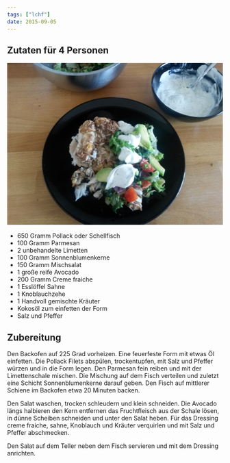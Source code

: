 ```yaml
---
tags: ["lchf"]
date: 2015-09-05
---
```


## Zutaten für 4 Personen
![](../uploads/sonnenblumenfisch.jpg)

- 650 Gramm     Pollack oder Schellfisch
- 100 Gramm     Parmesan
- 2             unbehandelte Limetten
- 100 Gramm     Sonnenblumenkerne
- 150           Gramm Mischsalat
- 1             große reife Avocado
- 200 Gramm     Creme fraiche
- 1 Esslöffel   Sahne
- 1             Knoblauchzehe
- 1             Handvoll gemischte Kräuter
- Kokosöl zum einfetten der Form
- Salz und Pfeffer

## Zubereitung
Den Backofen auf 225 Grad vorheizen. Eine feuerfeste Form mit etwas Öl einfetten.
Die Pollack  Filets abspülen, trockentupfen, mit Salz und Pfeffer würzen und in die Form legen. Den Parmesan fein reiben und mit der Limettenschale mischen. Die Mischung auf dem Fisch verteilen und zuletzt eine Schicht Sonnenblumenkerne darauf geben. Den Fisch auf mittlerer Schiene im Backofen etwa 20 Minuten backen.

Den Salat waschen, trocken schleudern und klein schneiden. Die Avocado längs halbieren den Kern entfernen das Fruchtfleisch aus der Schale lösen, in dünne Scheiben schneiden und unter den Salat heben. Für das Dressing creme fraiche, sahne, Knoblauch und Kräuter verquirlen und mit Salz und Pfeffer abschmecken.

Den Salat auf dem Teller neben dem Fisch servieren und mit dem Dressing anrichten.
